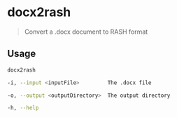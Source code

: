 # docx2rash

> Convert a .docx document to RASH format

## Usage

```sh
docx2rash

-i, --input <inputFile>         The .docx file

-o, --output <outputDirectory>  The output directory

-h, --help
```
